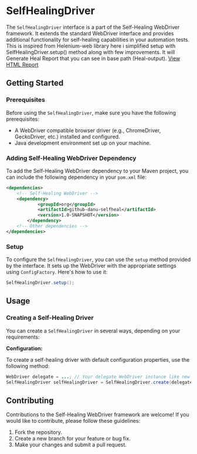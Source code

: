 # SelfHealingDriver

The `SelfHealingDriver` interface is a part of the Self-Healing WebDriver framework. It extends the standard WebDriver interface and provides additional functionality for self-healing capabilities in your automation tests. This is inspired from Helenium-web library here i simplified setup with SelfHealingDriver.setup() method along with few improvements.
It will Generate Heal Report that you can see in base path (Heal-output).
[View HTML Report](heal-output/reports/index.html)


## Getting Started

### Prerequisites

Before using the `SelfHealingDriver`, make sure you have the following prerequisites:

- A WebDriver compatible browser driver (e.g., ChromeDriver, GeckoDriver, etc.) installed and configured.
- Java development environment set up on your machine.
  
### Adding Self-Healing WebDriver Dependency

To add the Self-Healing WebDriver dependency to your Maven project, you can include the following dependency in your `pom.xml` file:

```xml
<dependencies>
    <!-- Self-Healing WebDriver -->
    <dependency>
            <groupId>org</groupId>
            <artifactId>github-danu-selfheal</artifactId>
            <version>1.0-SNAPSHOT</version>
        </dependency>
    <!-- Other dependencies -->
</dependencies>
```

### Setup
To configure the `SelfHealingDriver`, you can use the `setup` method provided by the interface. It sets up the WebDriver with the appropriate settings using `ConfigFactory`. Here's how to use it:

```java
SelfHealingDriver.setup();
```

## Usage

### Creating a Self-Healing Driver

You can create a `SelfHealingDriver` in several ways, depending on your requirements:

**Configuration:**

   To create a self-healing driver with default configuration properties, use the following method:

   ```java
   WebDriver delegate = ...; // Your delegate WebDriver instance like new ChromeDriver();
   SelfHealingDriver selfHealingDriver = SelfHealingDriver.create(delegate);
   ```
## Contributing

Contributions to the Self-Healing WebDriver framework are welcome! If you would like to contribute, please follow these guidelines:

1. Fork the repository.
2. Create a new branch for your feature or bug fix.
3. Make your changes and submit a pull request.

